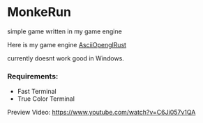 # MonkeRun
simple game written in my game engine

Here is my game engine [AsciiOpenglRust](https://github.com/F1L1Pv2/AsciiOpengl-Rust)

currently doesnt work good in Windows.

### Requirements:
- Fast Terminal
- True Color Terminal

Preview Video: <https://www.youtube.com/watch?v=C6Ji057v1QA>
